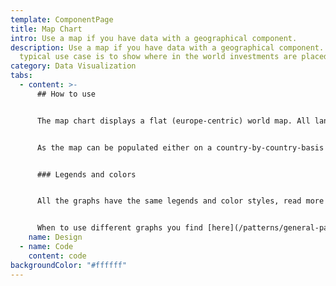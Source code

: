 ```yaml
---
template: ComponentPage
title: Map Chart
intro: Use a map if you have data with a geographical component.
description: Use a map if you have data with a geographical component. The
  typical use case is to show where in the world investments are placed.
category: Data Visualization
tabs:
  - content: >-
      ## How to use


      The map chart displays a flat (europe-centric) world map. All land mass is grey by default, and as the map is populated the countries/regions with data associated to them are coloured using the [LFUI map colours](/patterns/general-patterns/graphs-and-when-to-use-them#color).


      As the map can be populated either on a country-by-country-basis or divided into regions, it is important to make sure that the legend corresponds to what is shown on the map.


      ### Legends and colors


      All the graphs have the same legends and color styles, read more [here](/patterns/general-patterns/graphs-and-when-to-use-them#the-different-parts).


      When to use different graphs you find [here](/patterns/general-patterns/graphs-and-when-to-use-them#type-of-graph).
    name: Design
  - name: Code
    content: code
backgroundColor: "#ffffff"
---
```

